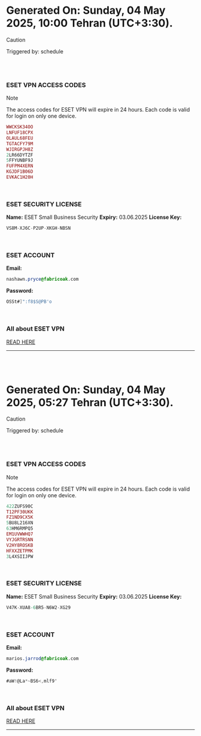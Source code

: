 # Generated On: Sunday, 04 May 2025, 10:00 Tehran (UTC+3:30).

> [!CAUTION]
> Triggered by: schedule

<br><br>

### ESET VPN ACCESS CODES

> [!NOTE]
> The access codes for ESET VPN will expire in 24 hours.
> Each code is valid for login on only one device.

```ruby
WWCKSK34OO
LNFUF18CPX
OLAUL68FEU
TGTACFY79M
WJIRGPJH8Z
2LR66DYTZF
5FFYUNBF9J
FUFPM4XERN
KGJDF1B06D
EVKAC1H20H
```

<br>

### ESET SECURITY LICENSE

**Name:** ESET Small Business Security
**Expiry:** 03.06.2025
**License Key:**

```POV-Ray SDL
VS8M-XJ6C-P2UP-XKGH-NBSN
```

<br>

### ESET ACCOUNT

**Email:**

```CSS
nashawn.pryce@fabricoak.com
```

**Password:**

```POV-Ray SDL
OSSt#]":f8$S@PB'o
```

<br>

### All about ESET VPN

[READ HERE](https://t.me/F_NiREvil/2113)

---

<br><br>

# Generated On: Sunday, 04 May 2025, 05:27 Tehran (UTC+3:30).

> [!CAUTION]
> Triggered by: schedule

<br><br>

### ESET VPN ACCESS CODES

> [!NOTE]
> The access codes for ESET VPN will expire in 24 hours.
> Each code is valid for login on only one device.

```ruby
422ZUFS90C
T12PF30UKK
FZ1ND9CX5K
5BU8L216XN
63HM6RMPQ5
EM1UVWWHQ7
VYJGRTRSNN
V2HY8ROSKB
HFXXZETPMK
3L4XSIIJPW
```

<br>

### ESET SECURITY LICENSE

**Name:** ESET Small Business Security
**Expiry:** 03.06.2025
**License Key:**

```POV-Ray SDL
V47K-XUA8-6BR5-N6W2-XG29
```

<br>

### ESET ACCOUNT

**Email:**

```CSS
marios.jarrod@fabricoak.com
```

**Password:**

```POV-Ray SDL
#aW!@La*~BS6<,mlf9'
```

<br>

### All about ESET VPN

[READ HERE](https://t.me/F_NiREvil/2113)

---

<br><br>


